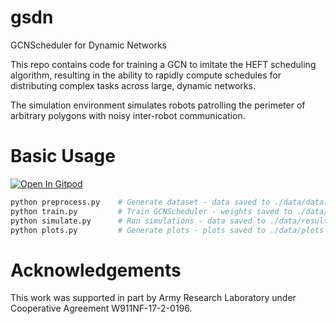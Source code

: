 # gsdn
GCNScheduler for Dynamic Networks

This repo contains code for training a GCN to imitate the HEFT scheduling algorithm, resulting in the ability to rapidly compute schedules for distributing complex tasks across large, dynamic networks.

The simulation environment simulates robots patrolling the perimeter of arbitrary polygons with noisy inter-robot communication.

# Basic Usage
[![Open In Gitpod](https://gitpod.io/button/open-in-gitpod.svg)](https://gitpod.io/#https://github.com/ANRGUSC/gsdn/tree/master)

```bash
python preprocess.py    # Generate dataset - data saved to ./data/data.pkl
python train.py         # Train GCNScheduler - weights saved to ./data/model.pt
python simulate.py      # Run simulations - data saved to ./data/results
python plots.py         # Generate plots - plots saved to ./data/plots
```

# Acknowledgements
This work was supported in part by Army Research Laboratory under Cooperative Agreement W911NF-17-2-0196.
